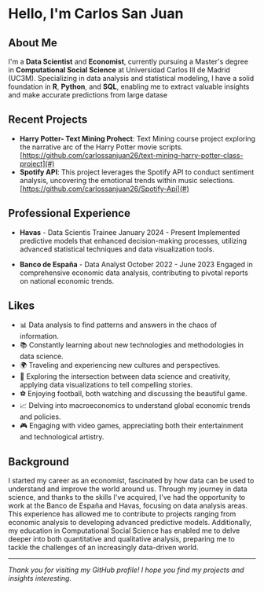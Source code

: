 # Hello, I'm Carlos San Juan 

## About Me

I'm a **Data Scientist** and **Economist**, currently pursuing a Master's degree in **Computational Social Science** at Universidad Carlos III de Madrid (UC3M). Specializing in data analysis and statistical modeling, I have a solid foundation in **R**, **Python**, and **SQL**, enabling me to extract valuable insights and make accurate predictions from large datase

## Recent Projects

- **Harry Potter- Text Mining Prohect**: Text Mining course project exploring the narrative arc of the Harry Potter movie scripts. [https://github.com/carlossanjuan26/text-mining-harry-potter-class-project](#)
- **Spotify API**: This project leverages the Spotify API to conduct sentiment analysis, uncovering the emotional trends within music selections. [https://github.com/carlossanjuan26/Spotify-Api](#)

## Professional Experience

- **Havas** - Data Scientis Trainee
January 2024  - Present
Implemented predictive models that enhanced decision-making processes, utilizing advanced statistical techniques and data visualization tools.


- **Banco de España** - Data Analyst
October 2022  - June 2023
Engaged in comprehensive economic data analysis, contributing to pivotal reports on national economic trends.

## Likes

- 📊 Data analysis to find patterns and answers in the chaos of information.
- 📚 Constantly learning about new technologies and methodologies in data science.
- 🌍 Traveling and experiencing new cultures and perspectives.
- 🎨 Exploring the intersection between data science and creativity, applying data visualizations to tell compelling stories.
- ⚽ Enjoying football, both watching and discussing the beautiful game.
- 📈 Delving into macroeconomics to understand global economic trends and policies.
- 🎮 Engaging with video games, appreciating both their entertainment and technological artistry.

## Background

I started my career as an economist, fascinated by how data can be used to understand and improve the world around us. Through my journey in data science, and thanks to the skills I've acquired, I've had the opportunity to work at the Banco de España and Havas, focusing on data analysis areas. This experience has allowed me to contribute to projects ranging from economic analysis to developing advanced predictive models. Additionally, my education in Computational Social Science has enabled me to delve deeper into both quantitative and qualitative analysis, preparing me to tackle the challenges of an increasingly data-driven world.

---

*Thank you for visiting my GitHub profile! I hope you find my projects and insights interesting.*
<!--
**carlossanjuan26/carlossanjuan26** is a ✨ _special_ ✨ repository because its `README.md` (this file) appears on your GitHub profile.

Here are some ideas to get you started:

- 🔭 I’m currently working on ...
- 🌱 I’m currently learning ...
- 👯 I’m looking to collaborate on ...
- 🤔 I’m looking for help with ...
- 💬 Ask me about ...
- 📫 How to reach me: ...
- 😄 Pronouns: ...
- ⚡ Fun fact: ...
-->
